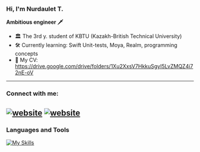 ### Hi, I'm Nurdaulet T.
**Ambitious engineer 🗡**
<!--
**tlglv-n/tlglv-n** is a ✨ _special_ ✨ repository because its `README.md` (this file) appears on your GitHub profile.

Here are some ideas to get you started:

- 🔭 I’m currently working on ...
- 🌱 I’m currently learning ...
- 👯 I’m looking to collaborate on ...
- 🤔 I’m looking for help with ...
- 💬 Ask me about ...
- 📫 How to reach me: ...
- 😄 Pronouns: ...
- ⚡ Fun fact: ...
-->
- 🏛 The 3rd y. student of KBTU (Kazakh-British Technical University)
- 🛠 Currently learning: Swift Unit-tests, Moya, Realm, programming concepts
- 🧾 My CV: https://drive.google.com/drive/folders/1Xu2XxsV7HkkuSgyI5LvZMQZ4i72nE-oV
---
### Connect with me:
[![website](./img/linkedin-light.svg)](https://linkedin.com/in/tlglvn#gh-light-mode-only)
[![website](./img/linkedin-dark.svg)](https://linkedin.com/in/tlglvn#gh-dark-mode-only)
---
### Languages and Tools

[![My Skills](https://skillicons.dev/icons?i=swift,java,cpp,js,ts,html,css,angular,py,eclipse,firebase,postman,sqlite,postgres)](https://skillicons.dev)
